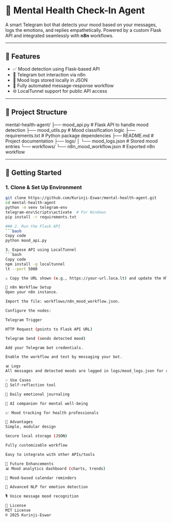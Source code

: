 # 🧠 Mental Health Check-In Agent

A smart Telegram bot that detects your mood based on your messages, logs the emotions, and replies empathetically. Powered by a custom Flask API and integrated seamlessly with **n8n** workflows.

---

## 🔧 Features

- ✅ Mood detection using Flask-based API  
- 🤖 Telegram bot interaction via n8n  
- 📁 Mood logs stored locally in JSON  
- 🔁 Fully automated message-response workflow  
- 🌐 LocalTunnel support for public API access

---

## 📁 Project Structure

mental-health-agent/
├── mood_api.py # Flask API to handle mood detection
├── mood_utils.py # Mood classification logic
├── requirements.txt # Python package dependencies
├── README.md # Project documentation
├── logs/
│ └── mood_logs.json # Stored mood entries
└── workflows/
└── n8n_mood_workflow.json # Exported n8n workflow


---

## 🚀 Getting Started

### 1. Clone & Set Up Environment
```bash
git clone https://github.com/Kurinji-Eswar/mental-health-agent.git
cd mental-health-agent
python -m venv telegram-env
telegram-env\Scripts\activate  # For Windows
pip install -r requirements.txt

### 2. Run the Flask API
```bash
Copy code
python mood_api.py

3. Expose API using LocalTunnel
```bash
Copy code
npm install -g localtunnel
lt --port 5000

⚠️ Copy the URL shown (e.g., https://your-url.loca.lt) and update the HTTP Request node in n8n.

🤖 n8n Workflow Setup
Open your n8n instance.

Import the file: workflows/n8n_mood_workflow.json.

Configure the nodes:

Telegram Trigger

HTTP Request (points to Flask API URL)

Telegram Send (sends detected mood)

Add your Telegram bot credentials.

Enable the workflow and test by messaging your bot.

📊 Logs
All messages and detected moods are logged in logs/mood_logs.json for review and analysis.

💡 Use Cases
🧘 Self-reflection tool

📓 Daily emotional journaling

💬 AI companion for mental well-being

📈 Mood tracking for health professionals

🌟 Advantages
Simple, modular design

Secure local storage (JSON)

Fully customizable workflow

Easy to integrate with other APIs/tools

🔮 Future Enhancements
📊 Mood analytics dashboard (charts, trends)

📅 Mood-based calendar reminders

🧠 Advanced NLP for emotion detection

🎙️ Voice message mood recognition

📜 License
MIT License
© 2025 Kurinji-Eswar

